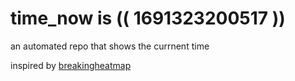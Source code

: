 # time_now is (( 1691323200517 ))

an automated repo that shows the currnent time

inspired by [breakingheatmap](https://github.com/breakingheatmap/breakingheatmap)